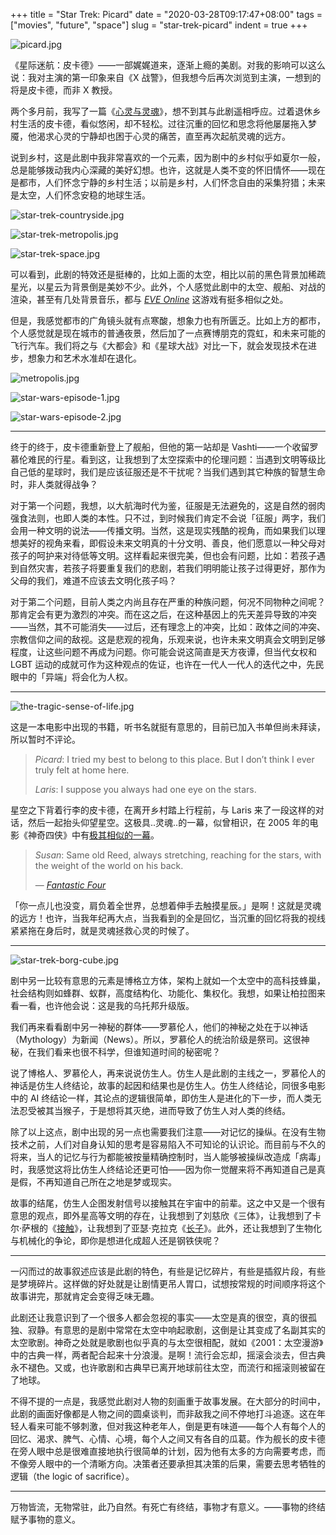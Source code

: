 +++
title = "Star Trek: Picard"
date = "2020-03-28T09:17:47+08:00"
tags = ["movies", "future", "space"]
slug = "star-trek-picard"
indent = true
+++

![picard.jpg](/images/picard.jpg)

《星际迷航：皮卡德》——一部娓娓道来，逐渐上瘾的美剧。对我的影响可以这么说：我对主演的第一印象来自《X 战警》，但我想今后再次浏览到主演，一想到的将是皮卡德，而非 X 教授。

两个多月前，我写了一篇《[心灵与灵魂](/life/heart-and-spirit/)》，想不到其与此剧遥相呼应。过着退休乡村生活的皮卡德，看似悠闲，却不轻松。过往沉重的回忆和思念将他屡屡拖入梦魇，他渴求心灵的宁静却也困于心灵的痛苦，直至再次起航灵魂的远方。

说到乡村，这是此剧中我非常喜欢的一个元素，因为剧中的乡村似乎如夏尔一般，总是能够拨动我内心深藏的美好幻想。也许，这就是人类不变的怀旧情怀——现在是都市，人们怀念宁静的乡村生活；以前是乡村，人们怀念自由的采集狩猎；未来是太空，人们怀念安稳的地球生活。

![star-trek-countryside.jpg](/images/star-trek-countryside.jpg "乡村")

![star-trek-metropolis.jpg](/images/star-trek-metropolis.jpg "都市")

![star-trek-space.jpg](/images/star-trek-space.jpg "太空")

可以看到，此剧的特效还是挺棒的，比如上面的太空，相比以前的黑色背景加稀疏星光，以星云为背景倒是美妙不少。此外，个人感觉此剧中的太空、舰船、对战的渲染，甚至有几处背景音乐，都与 [*EVE Online*](https://www.eveonline.com/) 这游戏有挺多相似之处。

但是，我感觉都市的广角镜头就有点寒酸，想象力也有所匮乏。比如上方的都市，个人感觉就是现在城市的普通夜景，然后加了一点赛博朋克的霓虹，和未来可能的飞行汽车。我们将之与《大都会》和《星球大战》对比一下，就会发现技术在进步，想象力和艺术水准却在退化。

![metropolis.jpg](/images/metropolis.jpg "1927 年的《大都会》")

![star-wars-episode-1.jpg](/images/star-wars-episode-1.jpg "1999 年的《星球大战 1》")

![star-wars-episode-2.jpg](/images/star-wars-episode-2.jpg "2002 年的《星球大战 2》")

---

终于的终于，皮卡德重新登上了舰船，但他的第一站却是 Vashti——一个收留罗慕伦难民的行星。看到这，让我想到了太空探索中的伦理问题：当遇到文明等级比自己低的星球时，我们是应该征服还是不干扰呢？当我们遇到其它种族的智慧生命时，非人类就得战争？

对于第一个问题，我想，以大航海时代为鉴，征服是无法避免的，这是自然的弱肉强食法则，也即人类的本性。只不过，到时候我们肯定不会说「征服」两字，我们会用一种文明的说法——传播文明。当然，这是现实残酷的视角，而如果我们以理想美好的视角来看，即假设未来文明真的十分文明、善良，他们愿意以一种父母对孩子的呵护来对待低等文明。这样看起来很完美，但也会有问题，比如：若孩子遇到自然灾害，若孩子将要重复我们的悲剧，若我们明明能让孩子过得更好，那作为父母的我们，难道不应该去文明化孩子吗？

对于第二个问题，目前人类之内尚且存在严重的种族问题，何况不同物种之间呢？那肯定会有更为激烈的冲突。而在这之后，在这种基因上的先天差异导致的冲突——当然，其不可能消失——过后，还有理念上的冲突，比如：政体之间的冲突、宗教信仰之间的敌视。这是悲观的视角，乐观来说，也许未来文明真会文明到足够程度，让这些问题不再成为问题。你可能会说这简直是天方夜谭，但当代女权和 LGBT 运动的成就可作为这种观点的佐证，也许在一代人一代人的迭代之中，先民眼中的「异端」将会化为人权。

---

![the-tragic-sense-of-life.jpg](/images/the-tragic-sense-of-life.jpg "《生命的悲剧意识》")

这是一本电影中出现的书籍，听书名就挺有意思的，目前已加入书单但尚未拜读，所以暂时不评论。

> *Picard*: I tried my best to belong to this place. But I don’t think I ever truly felt at home here.
>
> *Laris*: I suppose you always had one eye on the stars.

星空之下背着行李的皮卡德，在离开乡村踏上行程前，与 Laris 来了一段这样的对话，然后一起抬头仰望星空。这极具..灵魂..的一幕，似曾相识，在 2005 年的电影《神奇四侠》中有[极其相似的一幕](https://t.me/yixiuer/235)。

> *Susan*: Same old Reed, always stretching, reaching for the stars, with the weight of the world on his back.
>
> — [*Fantastic Four*](https://en.wikipedia.org/wiki/Fantastic_Four_(2005_film))

「你一点儿也没变，肩负着全世界，总想着伸手去触摸星辰。」是啊！这就是灵魂的远方！也许，当我年纪再大点，当我看到的全是回忆，当沉重的回忆将我的视线紧紧拖在身后时，就是灵魂拯救心灵的时候了。

---

![star-trek-borg-cube.jpg](/images/star-trek-borg-cube.jpg "WE ARE BORG")

剧中另一比较有意思的元素是博格立方体，架构上就如一个太空中的高科技蜂巢，社会结构则如蜂群、蚁群，高度结构化、功能化、集权化。我想，如果让柏拉图来看一看，也许他会说：这是我的乌托邦升级版。

我们再来看看剧中另一神秘的群体——罗慕伦人，他们的神秘之处在于以神话（Mythology）为新闻（News）。所以，罗慕伦人的统治阶级是祭司。这很神秘，在我们看来也很不科学，但谁知道时间的秘密呢？

说了博格人、罗慕伦人，再来说说仿生人。仿生人是此剧的主线之一，罗慕伦人的神话是仿生人终结论，故事的起因和结果也是仿生人。仿生人终结论，同很多电影中的 AI 终结论一样，其论点的逻辑很简单，即仿生人是进化的下一步，而人类无法忍受被其当猴子，于是想将其灭绝，进而导致了仿生人对人类的终结。

除了以上这点，剧中出现的另一点也需要我们注意——对记忆的操纵。在没有生物技术之前，人们对自身认知的思考是容易陷入不可知论的认识论。而目前与不久的将来，当人的记忆与行为都能被按量精确控制时，当人能够被操纵改造成「病毒」时，我感觉这将比仿生人终结论还更可怕——因为你一觉醒来将不再知道自己是真是假，不再知道自己所在之地是梦或现实。

故事的结尾，仿生人企图发射信号以接触其在宇宙中的前辈。这之中又是一个很有意思的观点，即外星高等文明的存在，让我想到了刘慈欣《三体》，让我想到了卡尔·萨根的《[接触](/life/ad-astra/)》，让我想到了亚瑟·克拉克《[长子](https://yixiuer.me/excerpt/arthur-clarke-the-firstborn/)》。此外，还让我想到了生物化与机械化的争论，即你是想进化成超人还是钢铁侠呢？

---

一闪而过的故事叙述应该是此剧的特色，有些是记忆碎片，有些是插叙片段，有些是梦境碎片。这样做的好处就是让剧情更吊人胃口，试想按常规的时间顺序将这个故事讲完，那就肯定会变得乏味无趣。

此剧还让我意识到了一个很多人都会忽视的事实——太空是真的很空，真的很孤独、寂静。有意思的是剧中常常在太空中响起歌剧，这倒是让其变成了名副其实的太空歌剧。神奇之处就是歌剧也似乎真的与太空很相配，就如《2001：太空漫游》中的古典一样，两者配合起来十分浪漫。是啊！流行会忘却，摇滚会淡去，但古典永不褪色。又或，也许歌剧和古典早已离开地球前往太空，而流行和摇滚则被留在了地球。

不得不提的一点是，我感觉此剧对人物的刻画重于故事发展。在大部分的时间中，此剧的画面好像都是人物之间的圆桌谈判，而非敌我之间不停地打斗追逐。这在年轻人看来可能不够刺激，但对我这种老年人，倒是更有味道——每个人有每个人的回忆、渴求、脾气、心情、心境，每个人之间又有各自的瓜葛。作为舰长的皮卡德在旁人眼中总是很难直接地执行很简单的计划，因为他有太多的方向需要考虑，而不像旁人眼中的一个清晰方向。决策者还要承担其决策的后果，需要去思考牺牲的逻辑（the logic of sacrifice）。

---

万物皆流，无物常驻，此乃自然。有死亡有终结，事物才有意义。——事物的终结赋予事物的意义。
